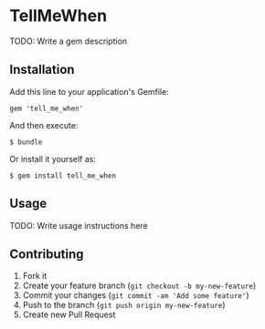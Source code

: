 # TellMeWhen

TODO: Write a gem description

## Installation

Add this line to your application's Gemfile:

    gem 'tell_me_when'

And then execute:

    $ bundle

Or install it yourself as:

    $ gem install tell_me_when

## Usage

TODO: Write usage instructions here

## Contributing

1. Fork it
2. Create your feature branch (`git checkout -b my-new-feature`)
3. Commit your changes (`git commit -am 'Add some feature'`)
4. Push to the branch (`git push origin my-new-feature`)
5. Create new Pull Request
